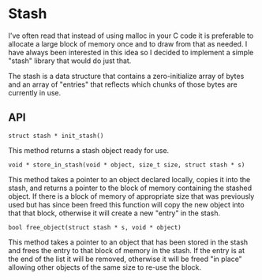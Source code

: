Stash
=====

I've often read that instead of using malloc in your C code it is preferable to allocate a large block of memory once and to draw from that as needed. I have always been interested in this idea so I decided to implement a simple "stash" library that would do just that.

The stash is a data structure that contains a zero-initialize array of bytes and an array of "entries" that reflects which chunks of those bytes are currently in use.

API
---

`struct stash * init_stash()`

This method returns a stash object ready for use.

`void * store_in_stash(void * object, size_t size, struct stash * s)`

This method takes a pointer to an object declared locally, copies it into the stash, and returns a pointer to the block of memory containing the stashed object. If there is a block of memory of appropriate size that was previously used but has since been freed this function will copy the new object into that that block, otherwise it will create a new "entry" in the stash.

 `bool free_object(struct stash * s, void * object)`

 This method takes a pointer to an object that has been stored in the stash and frees the entry to that block of memory in the stash. If the entry is at the end of the list it will be removed, otherwise it will be freed "in place" allowing other objects of the same size to re-use the block.
